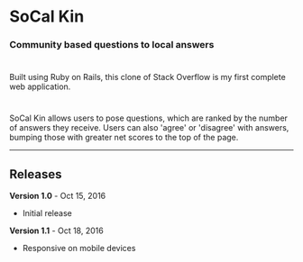 # SoCal Kin
### Community based questions to local answers
# 

Built using Ruby on Rails, this clone of Stack Overflow is my first complete web application. 
# 
SoCal Kin allows users to pose questions, which are ranked by the number of answers they receive. Users can also 'agree' or 'disagree' with answers, bumping those with greater net scores to the top of the page.

---
## Releases

**Version 1.0** - Oct 15, 2016
* Initial release

**Version 1.1** - Oct 18, 2016
* Responsive on mobile devices